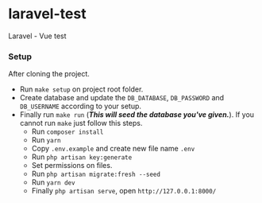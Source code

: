 # laravel-test
Laravel - Vue test

### Setup
After cloning the project.

- Run `make setup` on project root folder.
- Create database and update the `DB_DATABASE`, `DB_PASSWORD` and `DB_USERNAME` according to your setup.
- Finally run `make run` (***This will seed the database you've given.***). If you cannot run `make`
just follow this steps.
    - Run `composer install`
    - Run `yarn`
    - Copy `.env.example` and create new file name `.env`
    - Run `php artisan key:generate`
    - Set permissions on files.
    - Run `php artisan migrate:fresh --seed`
    - Run `yarn dev`
    - Finally `php artisan serve`, open `http://127.0.0.1:8000/`